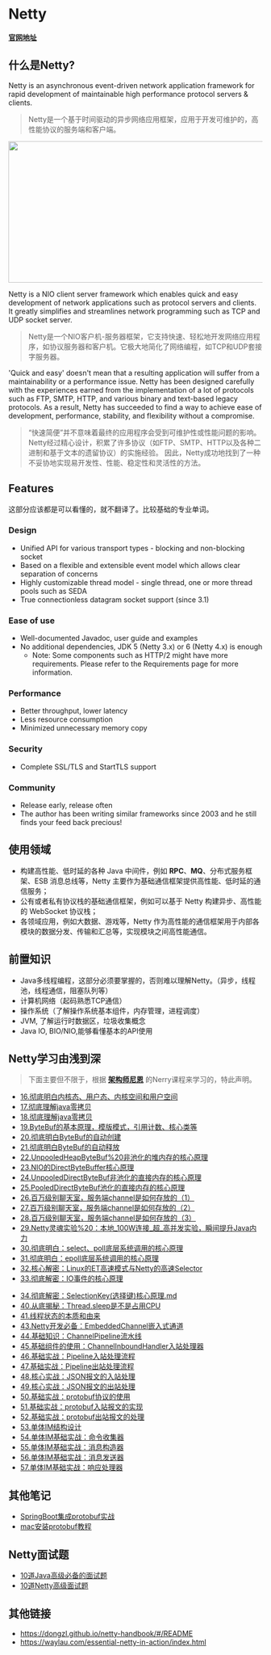 # Netty

[**官网地址**](https://netty.io/)

## 什么是Netty?

Netty is an asynchronous event-driven network application framework for rapid development of maintainable high performance protocol servers & clients.

> Netty是一个基于时间驱动的异步网络应用框架，应用于开发可维护的，高性能协议的服务端和客户端。

<img src="https://oscimg.oschina.net/oscnet/up-ed74a2022b9f89d51bcf32c18aa755120c9.png" width=550 height=280>


Netty is a NIO client server framework which enables quick and easy development of network applications such as protocol servers and clients. It greatly simplifies and streamlines network programming such as TCP and UDP socket server.

>  Netty是一个NIO客户机-服务器框架，它支持快速、轻松地开发网络应用程序，如协议服务器和客户机。它极大地简化了网络编程，如TCP和UDP套接字服务器。

'Quick and easy' doesn't mean that a resulting application will suffer from a maintainability or a performance issue. Netty has been designed carefully with the experiences earned from the implementation of a lot of protocols such as FTP, SMTP, HTTP, and various binary and text-based legacy protocols. As a result, Netty has succeeded to find a way to achieve ease of development, performance, stability, and flexibility without a compromise.

> “快速简便”并不意味着最终的应用程序会受到可维护性或性能问题的影响。Netty经过精心设计，积累了许多协议（如FTP、SMTP、HTTP以及各种二进制和基于文本的遗留协议）的实施经验。 因此，Netty成功地找到了一种不妥协地实现易开发性、性能、稳定性和灵活性的方法。



## Features

这部分应该都是可以看懂的，就不翻译了。比较基础的专业单词。

### Design
- Unified API for various transport types - blocking and non-blocking socket
- Based on a flexible and extensible event model which allows clear separation of concerns
- Highly customizable thread model - single thread, one or more thread pools such as SEDA
- True connectionless datagram socket support (since 3.1)

### Ease of use
- Well-documented Javadoc, user guide and examples
- No additional dependencies, JDK 5 (Netty 3.x) or 6 (Netty 4.x) is enough
	- Note: Some components such as HTTP/2 might have more requirements. Please refer to the Requirements page for more information.

### Performance
- Better throughput, lower latency
- Less resource consumption
- Minimized unnecessary memory copy

### Security
- Complete SSL/TLS and StartTLS support

### Community
- Release early, release often
- The author has been writing similar frameworks since 2003 and he still finds your feed back precious!


## 使用领域

- 构建高性能、低时延的各种 Java 中间件，例如 **RPC**、**MQ**、分布式服务框架、ESB 消息总线等，Netty 主要作为基础通信框架提供高性能、低时延的通信服务；
- 公有或者私有协议栈的基础通信框架，例如可以基于 Netty 构建异步、高性能的 WebSocket 协议栈；
- 各领域应用，例如大数据、游戏等，Netty 作为高性能的通信框架用于内部各模块的数据分发、传输和汇总等，实现模块之间高性能通信。


## 前置知识

- Java多线程编程，这部分必须要掌握的，否则难以理解Netty。（异步，线程池，线程通信，阻塞队列等）
- 计算机网络（起码熟悉TCP通信）
- 操作系统（了解操作系统基本组件，内存管理，进程调度）
- JVM, 了解运行时数据区，垃圾收集概念
- Java IO, BIO/NIO,能够看懂基本的API使用



## Netty学习由浅到深

> 下面主要但不限于，根据 [**架构师尼恩**](https://www.cnblogs.com/crazymakercircle/) 的Nerry课程来学习的，特此声明。

- [16.彻底明白内核态、用户态、内核空间和用户空间](https://github.com/geekibli/netty/blob/gaolei/note/16.彻底明白内核态、用户态、内核空间和用户空间.md)
- [17.彻底理解java零拷贝](https://github.com/geekibli/netty/blob/gaolei/note/17.彻底明白java零拷贝.md)
- [18.彻底理解java零拷贝](https://github.com/geekibli/netty/blob/gaolei/note/18彻底理解java零拷贝.md)
- [19.ByteBuf的基本原理，模版模式，引用计数、核心类等](https://github.com/geekibli/netty/blob/gaolei/note/19.ByteBuf的基本原理，模版模式，引用计数、核心类等.md)
- [20.彻底明白ByteBuf的自动创建](https://github.com/geekibli/netty/blob/gaolei/note/20.彻底明白ByteBuf的自动创建.md)
- [21.彻底明白ByteBuf的自动释放](https://github.com/geekibli/netty/blob/gaolei/note/21.彻底明白ByteBuf的自动释放.md)
- [22.UnpooledHeapByteBuf%20非池化的堆内存的核心原理](https://github.com/geekibli/netty/blob/gaolei/note/22学习盛宴：UnpooledHeapByteBuf%20非池化的堆内存的核心原理.md)
- [23.NIO的DirectByteBuffer核心原理](https://github.com/geekibli/netty/blob/gaolei/note/23.学习盛宴：NIO的DirectByteBuffer核心原理.md)
- [24.UnpooledDirectByteBuf非池化的直接内存的核心原理](https://github.com/geekibli/netty/blob/gaolei/note/24学习盛宴：UnpooledDirectByteBuf非池化的直接内存的核心原理.md)
- [25.PooledDirectByteBuf池化的直接内存的核心原理](https://github.com/geekibli/netty/blob/gaolei/note/25.PooledDirectByteBuf池化的直接内存的核心原理.md)
- [26.百万级别聊天室，服务端channel是如何存放的（1）](https://github.com/geekibli/netty/blob/gaolei/note/26.百万级别聊天室，服务端channel是如何存放的（1）.md)
- [27.百万级别聊天室，服务端channel是如何存放的（2）](https://github.com/geekibli/netty/blob/gaolei/note/27.百万级别聊天室，服务端channel是如何存放的（2）.md)
- [28.百万级别聊天室，服务端channel是如何存放的（3）](https://github.com/geekibli/netty/blob/gaolei/note/28.百万级别聊天室，服务端channel是如何存放的（3）.md)
- [29.Netty灵魂实验%20：本地_100W连接_超_高并发实验，瞬间提升Java内力](https://github.com/geekibli/netty/blob/gaolei/note/29.Netty灵魂实验%20：本地_100W连接_超_高并发实验，瞬间提升Java内力.md)
- [30.彻底明白：select、poll底层系统调用的核心原理](https://github.com/geekibli/netty/blob/gaolei/note/30.彻底明白：select、poll%20底层系统调用的核心原理.md)
- [31.彻底明白：epoll底层系统调用的核心原理](https://github.com/geekibli/netty/blob/gaolei/note/31.彻底明白：epoll%20底层系统调用的核心原理.md)
- [32.核心解密：Linux的ET高速模式与Netty的高速Selector](https://github.com/geekibli/netty/blob/gaolei/note/32.核心解密：Linux的ET高速模式与Netty的高速Selector.md)
- [33.彻底解密：IO事件的核心原理](https://github.com/geekibli/netty/blob/gaolei/note/33.彻底解密：IO事件的核心原理.md)
<!-- - [34.彻底解密：SelectionKey (选择键) 核心原理]()
- [35.彻底明白：Selector(选择器) 核心原理]()
- [36.最强揭秘：Selector.open() 选择器打开的底层原理]()
- [37.最强揭秘：Selector.register() 注册的底层原理]()
- [38.最强揭秘：Selector.select() 事件查询的底层原理]()
- [39.最强揭秘：Selector.wakeup() 唤醒的底层原理]() -->
- [34.彻底解密：SelectionKey(选择键)核心原理.md](https://github.com/geekibli/netty/blob/gaolei/note/34.彻底解密：SelectionKey%20(选择键)%20核心原理.md)
- [40.从底揭秘：Thread.sleep是不是占用CPU](https://github.com/geekibli/netty/blob/gaolei/note/40.从底揭秘：Thread.sleep是不是占用CPU.md)
- [41.线程状态的本质和由来](https://github.com/geekibli/netty/blob/gaolei/note/41.线程状态的本质和由来.md)
- [43.Netty开发必备：EmbeddedChannel嵌入式通道](https://github.com/geekibli/netty/blob/gaolei/note/43.Netty开发必备：EmbeddedChannel嵌入式通道.md)
- [44.基础知识：ChannelPipeline流水线](https://github.com/geekibli/netty/blob/gaolei/note/44.基础知识：ChannelPipeline流水线.md)
- [45.基础组件的使用：ChannelInboundHandler入站处理器](https://github.com/geekibli/netty/blob/gaolei/note/45.基础组件的使用：ChannelInboundHandler入站处理器.md)
- [46.基础实战：Pipeline入站处理流程](https://github.com/geekibli/netty/blob/gaolei/note/46.基础实战：Pipeline入站处理流程.md)
- [47.基础实战：Pipeline出站处理流程](https://github.com/geekibli/netty/blob/gaolei/note/47.基础实战：Pipeline出站处理流程.md)
- [48.核心实战：JSON报文的入站处理](https://github.com/geekibli/netty/blob/gaolei/note/48.核心实战：JSON报文的入站处理.md)
- [49.核心实战：JSON报文的出站处理](https://github.com/geekibli/netty/blob/gaolei/note/49.核心实战：JSON报文的出站处理.md)
- [50.基础实战：protobuf协议的使用](https://github.com/geekibli/netty/blob/gaolei/note/50.基础实战：protobuf协议的使用.md)
- [51.基础实战：protobuf入站报文的实现](https://github.com/geekibli/netty/blob/gaolei/note/51.基础实战：protobuf入站报文的实现.md)
- [52.基础实战：protobuf出站报文的处理](https://github.com/geekibli/netty/blob/gaolei/note/52.基础实战：protobuf出站报文的处理.md)
- [53.单体IM结构设计](https://github.com/geekibli/netty/blob/gaolei/note/53.单体IM结构设计.md)
- [54.单体IM基础实战：命令收集器](https://github.com/geekibli/netty/blob/gaolei/note/54.单体IM基础实战：命令收集器.md)
- [55.单体IM基础实战：消息构造器](https://github.com/geekibli/netty/blob/gaolei/note/55.单体IM基础实战：消息构造器.md)
- [56.单体IM基础实战：消息发送器](https://github.com/geekibli/netty/blob/gaolei/note/56.单体IM基础实战：消息发送器.md)
- [57.单体IM基础实战：响应处理器](https://github.com/geekibli/netty/blob/gaolei/note/57.单体IM基础实战：响应处理器.md)

## 其他笔记

- [SpringBoot集成protobuf实战](https://github.com/geekibli/netty/blob/gaolei/note/SpringBoot集成protobuf实战.md)
- [mac安装protobuf教程](https://github.com/geekibli/netty/blob/gaolei/note/mac安装protobuf教程.md)


## Netty面试题

- [10道Java高级必备的面试题](https://github.com/geekibli/netty/blob/gaolei/interview/10道Java高级必备的面试题.md)
- [10道Netty高级面试题](https://github.com/geekibli/netty/blob/gaolei/interview/10道Netty高级面试题.md)


## 其他链接

- https://dongzl.github.io/netty-handbook/#/README
- https://waylau.com/essential-netty-in-action/index.html






